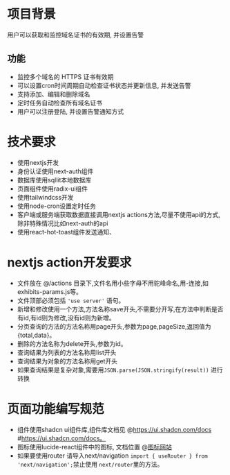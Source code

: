 # 项目背景
用户可以获取和监控域名证书的有效期, 并设置告警

## 功能
- 监控多个域名的 HTTPS 证书有效期
- 可以设置cron时间周期自动检查证书状态并更新信息, 并发送告警
- 支持添加、编辑和删除域名
- 定时任务自动检查所有域名证书
- 用户可以注册登陆, 并设置告警通知方式

# 技术要求
- 使用nextjs开发
- 身份认证使用next-auth组件
- 数据库使用sqllit本地数据库
- 页面组件使用radix-ui组件
- 使用tailwindcss开发
- 使用node-cron设置定时任务
- 客户端或服务端获取数据直接调用nextjs actions方法,尽量不使用api的方式,除非特殊情况比如next-auth的api
- 使用react-hot-toast组件发送通知、

# nextjs action开发要求
  - 文件放在 @/actions 目录下,文件名用小些字母不用驼峰命名,用-连接,如exhibits-params.js等。
  - 文件顶部必须包括 ```'use server'``` 语句。
  - 新增和修改使用一个方法,方法名称save开头,不需要分开写,在方法中判断是否有id,有id则为修改,没有id则为新增。
  - 分页查询的方法的方法名称用page开头,参数为page,pageSize,返回值为{total,data}。
  - 删除的方法名称为delete开头,参数为id。
  - 查询结果为列表的方法名称用list开头
  - 查询结果为对象的方法名称用get开头
  - 如果查询结果是复杂对象,需要用```JSON.parse(JSON.stringify(result))``` 进行转换

# 页面功能编写规范
  - 组件使用shadcn ui组件库,组件库文档见 @https://ui.shadcn.com/docs #https://ui.shadcn.com/docs。
  - 图标使用lucide-react组件中的图标, 文档位置 @[图标网站](https://lucide.dev/icons/categories#notifications)
  - 如果要使用router 请导入next/navigation ```import { useRouter } from 'next/navigation';```禁止使用 ```next/router```里的方法。
